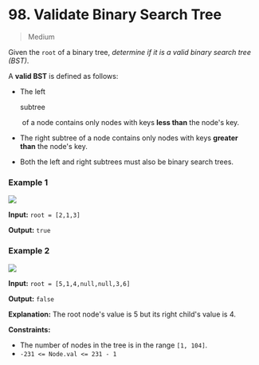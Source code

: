 # 98. Validate Binary Search Tree

> Medium


Given the `root` of a binary tree, _determine if it is a valid binary search tree (BST)_.

A **valid BST** is defined as follows:

-   The left 
    
    subtree
    
     of a node contains only nodes with keys **less than** the node's key.
-   The right subtree of a node contains only nodes with keys **greater than** the node's key.
-   Both the left and right subtrees must also be binary search trees.

### Example 1

![](https://assets.leetcode.com/uploads/2020/12/01/tree1.jpg)

**Input:** `root = [2,1,3]`

**Output:** `true`


### Example 2

![](https://assets.leetcode.com/uploads/2020/12/01/tree2.jpg)

**Input:** `root = [5,1,4,null,null,3,6]`

**Output:** `false`

**Explanation:** The root node's value is 5 but its right child's value is 4.

**Constraints:**

-   The number of nodes in the tree is in the range `[1, 104]`.
-   `-231 <= Node.val <= 231 - 1`
